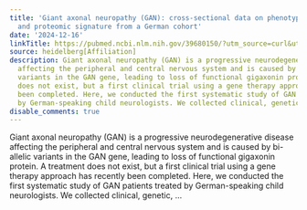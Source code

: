 ```yaml
---
title: 'Giant axonal neuropathy (GAN): cross-sectional data on phenotypes, genotypes,
  and proteomic signature from a German cohort'
date: '2024-12-16'
linkTitle: https://pubmed.ncbi.nlm.nih.gov/39680150/?utm_source=curl&utm_medium=rss&utm_campaign=pubmed-2&utm_content=1FakS-2QOkCT8HsMOQP1bCRQ4YzyumYOmxmF0moLsQ3dFB1E9V&fc=20220326224207&ff=20241216171835&v=2.18.0.post9+e462414
source: heidelberg[Affiliation]
description: Giant axonal neuropathy (GAN) is a progressive neurodegenerative disease
  affecting the peripheral and central nervous system and is caused by bi-allelic
  variants in the GAN gene, leading to loss of functional gigaxonin protein. A treatment
  does not exist, but a first clinical trial using a gene therapy approach has recently
  been completed. Here, we conducted the first systematic study of GAN patients treated
  by German-speaking child neurologists. We collected clinical, genetic, ...
disable_comments: true
---
```

Giant axonal neuropathy (GAN) is a progressive neurodegenerative disease affecting the peripheral and central nervous system and is caused by bi-allelic variants in the GAN gene, leading to loss of functional gigaxonin protein. A treatment does not exist, but a first clinical trial using a gene therapy approach has recently been completed. Here, we conducted the first systematic study of GAN patients treated by German-speaking child neurologists. We collected clinical, genetic, ...
